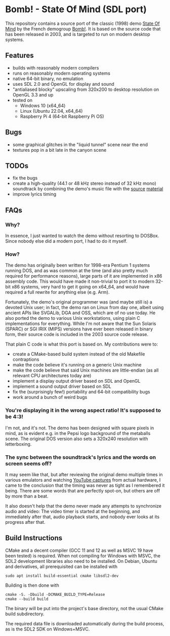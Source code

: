 # Bomb! - State Of Mind (SDL port)

This repository contains a source port of the classic (1998) demo
[State Of Mind](https://www.pouet.net/prod.php?which=26)
by the French demogroup [Bomb!](https://demozoo.org/groups/127/).
It is based on the source code that has been released in 2003, and is targeted
to run on modern desktop systems.

## Features

- builds with reasonably modern compilers
- runs on reasonably modern operating systems
- native 64-bit binary, no emulation
- uses SDL 2.0 and OpenGL for display and sound
- "antialiased blocky" upscaling from 320x200 to desktop resolution
  on OpenGL 3.3 and up
- tested on
  - Windows 10 (x64_64)
  - Linux (Ubuntu 22.04, x64_64)
  - Raspberry Pi 4 (64-bit Raspberry Pi OS)

## Bugs

- some graphical glitches in the "liquid tunnel" scene near the end
- textures pop in a bit late in the canyon scene

## TODOs

- fix the bugs
- create a high-quality (44.1 or 48 kHz stereo instead of 32 kHz mono) soundtrack
  by combining the demo's music file with the
  [source](https://soundcloud.com/senserband/states-of-mind)
  [material](https://www.youtube.com/watch?v=5mNVnr5BKsA)
- improve lyrics timing


## FAQs

### Why?

In essence, I just wanted to watch the demo without resorting to DOSBox.
Since nobody else did a modern port, I had to do it myself.

### How?

The demo has originally been written for 1998-era Pentium 1 systems running DOS,
and as was common at the time (and also pretty much required for performance
reasons), large parts of it are implemented in x86 assembly code.
This would have made it non-trivial to port it to modern 32-bit x86 systems,
very hard to get it going on x64_64, and would have required a full rewrite
for anything else (e.g. Arm).

Fortunately, the demo's original programmer was (and maybe still is) a devoted
Unix user; in fact, the demo ran on Linux from day one, albeit using ancient
APIs like SVGALib, DGA and OSS, which are of no use today.
He also ported the demo to various Unix workstations, using plain C
implementations for everything. While I'm not aware that the Sun Solaris (SPARC)
or SGI IRIX (MIPS) versions have ever been released in binary form,
their source code is included in the 2003 source code release.

That plain C code is what this port is based on. My contributions were to:
- create a CMake-based build system instead of the old Makefile contraptions
- make the code believe it's running on a generic Unix machine
- make the code believe that said Unix machines are little-endian
  (as all relevant CPU architectures today are)
- implement a display output driver based on SDL and OpenGL
- implement a sound output driver based on SDL
- fix the (surprisingly few!) portability and 64-bit compatibility bugs
- work around a bunch of weird bugs

### You're displaying it in the wrong aspect ratio! It's supposed to be 4:3!

I'm not, and it's not. The demo has been designed with square pixels in mind,
as is evident e.g. in the Pepsi logo background of the metaballs scene.
The original DOS version also sets a 320x240 resolution with letterboxing.

### The sync between the soundtrack's lyrics and the words on screen seems off?

It may seem like that, but after reviewing the original demo multiple times in
various emulators and watching
[YouTube captures](https://www.youtube.com/watch?v=BGip9eq1enU)
from actual hardware, I came to the conclusion that the timing was never
as tight as I remembered it being. There are some words that are perfectly
spot-on, but others are off by more than a beat.

It also doesn't help that the demo never made any attempts to synchronize
audio and video: The video timer is started at the beginning, and immediately
after that, audio playback starts, and nobody ever looks at its progress after
that.


## Build Instructions

CMake and a decent compiler (GCC 11 and 12 as well as MSVC 19 have been tested) is required. When not compiling for Windows with MSVC, the SDL2 development
libraries also need to be installed. On Debian, Ubuntu and derivatives,
all prerequisited can be installed with

    sudo apt install build-essential cmake libsdl2-dev

Building is then done with

    cmake -S. -Dbuild -DCMAKE_BUILD_TYPE=Release
    cmake --build build

The binary will be put into the project's base directory, not the usual
CMake build subdirectory.

The required data file is downloaded automatically during the build process,
as is the SDL2 SDK on Windows+MSVC.

